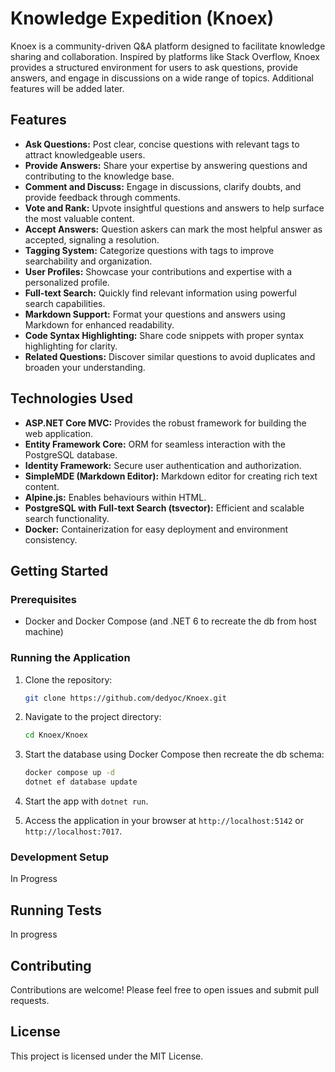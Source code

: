 # Knowledge Expedition (Knoex)

Knoex is a community-driven Q&A platform designed to facilitate knowledge sharing and collaboration.  Inspired by platforms like Stack Overflow, Knoex provides a structured environment for users to ask questions, provide answers, and engage in discussions on a wide range of topics. Additional features will be added later.

## Features

* **Ask Questions:**  Post clear, concise questions with relevant tags to attract knowledgeable users.
* **Provide Answers:** Share your expertise by answering questions and contributing to the knowledge base.
* **Comment and Discuss:** Engage in discussions, clarify doubts, and provide feedback through comments.
* **Vote and Rank:**  Upvote insightful questions and answers to help surface the most valuable content.
* **Accept Answers:**  Question askers can mark the most helpful answer as accepted, signaling a resolution.
* **Tagging System:**  Categorize questions with tags to improve searchability and organization.
* **User Profiles:** Showcase your contributions and expertise with a personalized profile.
* **Full-text Search:** Quickly find relevant information using powerful search capabilities.
* **Markdown Support:**  Format your questions and answers using Markdown for enhanced readability.
* **Code Syntax Highlighting:**  Share code snippets with proper syntax highlighting for clarity.
* **Related Questions:** Discover similar questions to avoid duplicates and broaden your understanding.

## Technologies Used

* **ASP.NET Core MVC:**  Provides the robust framework for building the web application.
* **Entity Framework Core:**  ORM for seamless interaction with the PostgreSQL database.
* **Identity Framework:** Secure user authentication and authorization.
* **SimpleMDE (Markdown Editor):**  Markdown editor for creating rich text content.
* **Alpine.js:**  Enables behaviours within HTML.
* **PostgreSQL with Full-text Search (tsvector):**  Efficient and scalable search functionality.
* **Docker:**  Containerization for easy deployment and environment consistency.


## Getting Started

### Prerequisites

* Docker and Docker Compose (and .NET 6 to recreate the db from host machine)

### Running the Application

1. Clone the repository:

   ```bash
   git clone https://github.com/dedyoc/Knoex.git
   ```

2. Navigate to the project directory:

   ```bash
   cd Knoex/Knoex
   ```

3. Start the database using Docker Compose then recreate the db schema:

   ```bash
   docker compose up -d
   dotnet ef database update
   ```
4. Start the app with `dotnet run`.
5. Access the application in your browser at `http://localhost:5142` or `http://localhost:7017`.

### Development Setup
In Progress
<!-- 
For development, you can use the development version of the image and mount the source code:

1. Build the development image:

    ```bash
   make image/dev
    ```

2.  Start the development environment:

    ```bash
    make docker/develop
    ```
3. The application will be accessible at `http://localhost:5000`.  Code changes will be automatically reflected. -->

## Running Tests
In progress
<!-- * **Unit Tests:** `make test/unit`
* **Integration Tests:** `make test/integration` -->

## Contributing

Contributions are welcome! Please feel free to open issues and submit pull requests.

## License

This project is licensed under the MIT License.
